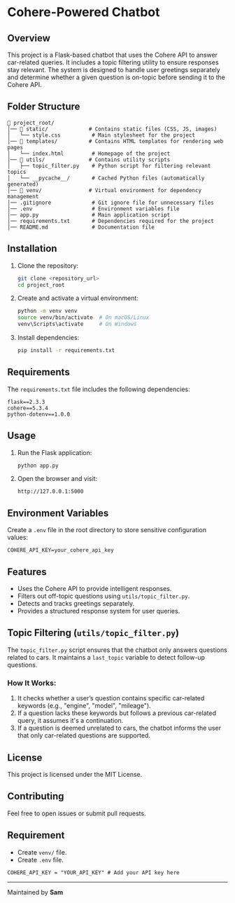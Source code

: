 # Cohere-Powered Chatbot

## Overview
This project is a Flask-based chatbot that uses the Cohere API to answer car-related queries. It includes a topic filtering utility to ensure responses stay relevant. The system is designed to handle user greetings separately and determine whether a given question is on-topic before sending it to the Cohere API.

## Folder Structure
```
📂 project_root/
│── 📂 static/             # Contains static files (CSS, JS, images)
│   └── style.css          # Main stylesheet for the project
│── 📂 templates/          # Contains HTML templates for rendering web pages
│   └── index.html         # Homepage of the project
│── 📂 utils/              # Contains utility scripts
│   ├── topic_filter.py    # Python script for filtering relevant topics
│   └── __pycache__/       # Cached Python files (automatically generated)
│── 📂 venv/               # Virtual environment for dependency management
│── .gitignore             # Git ignore file for unnecessary files
│── .env                   # Environment variables file
│── app.py                 # Main application script
│── requirements.txt       # Dependencies required for the project
│── README.md              # Documentation file
```

## Installation

1. Clone the repository:
   ```sh
   git clone <repository_url>
   cd project_root
   ```

2. Create and activate a virtual environment:
   ```sh
   python -m venv venv
   source venv/bin/activate  # On macOS/Linux
   venv\Scripts\activate     # On Windows
   ```

3. Install dependencies:
   ```sh
   pip install -r requirements.txt
   ```

## Requirements
The `requirements.txt` file includes the following dependencies:
```
flask==2.3.3
cohere==5.3.4
python-dotenv==1.0.0
```

## Usage

1. Run the Flask application:
   ```sh
   python app.py
   ```

2. Open the browser and visit:
   ```
   http://127.0.0.1:5000
   ```

## Environment Variables
Create a `.env` file in the root directory to store sensitive configuration values:
```
COHERE_API_KEY=your_cohere_api_key
```

## Features
- Uses the Cohere API to provide intelligent responses.
- Filters out off-topic questions using `utils/topic_filter.py`.
- Detects and tracks greetings separately.
- Provides a structured response system for user queries.

## Topic Filtering (`utils/topic_filter.py`)
The `topic_filter.py` script ensures that the chatbot only answers questions related to cars. It maintains a `last_topic` variable to detect follow-up questions.

### How It Works:
1. It checks whether a user’s question contains specific car-related keywords (e.g., "engine", "model", "mileage").
2. If a question lacks these keywords but follows a previous car-related query, it assumes it's a continuation.
3. If a question is deemed unrelated to cars, the chatbot informs the user that only car-related questions are supported.

## License
This project is licensed under the MIT License.

## Contributing
Feel free to open issues or submit pull requests.

## Requirement
- Create `venv/` file.
- Create `.env` file.

```COHERE_API_KEY = "YOUR_API_KEY" # Add your API key here ```

---
Maintained by **Sam**
